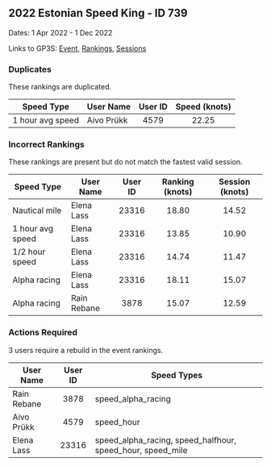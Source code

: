## 2022 Estonian Speed King - ID 739

Dates: 1 Apr 2022 - 1 Dec 2022

Links to GP3S: [Event](https://www.gps-speedsurfing.com/default.aspx?mnu=event&val=739), [Rankings](https://www.gps-speedsurfing.com/default.aspx?mnu=eventranking&val=739), [Sessions](https://www.gps-speedsurfing.com/default.aspx?mnu=eventsessions&val=739)

### Duplicates

These rankings are duplicated.

| Speed Type | User Name | User ID | Speed (knots) |
| ---------- | --------- | :-----: | :-----------: |
| 1 hour avg speed | Aivo Prükk | 4579 | 22.25 |

### Incorrect Rankings

These rankings are present but do not match the fastest valid session.

| Speed Type | User Name | User ID | Ranking (knots) | Session (knots) |
| ---------- | --------- | :-----: | :-------------: | :-------------: |
| Nautical mile | Elena Lass | 23316 | 18.80 | 14.52 |
| 1 hour avg speed | Elena Lass | 23316 | 13.85 | 10.90 |
| 1/2 hour speed | Elena Lass | 23316 | 14.74 | 11.47 |
| Alpha racing | Elena Lass | 23316 | 18.11 | 15.07 |
| Alpha racing | Rain Rebane | 3878 | 15.07 | 12.59 |

### Actions Required

3 users require a rebuild in the event rankings.

| User Name | User ID | Speed Types |
| --------- | :-----: | ----------- |
| Rain Rebane | 3878 | speed_alpha_racing |
| Aivo Prükk | 4579 | speed_hour |
| Elena Lass | 23316 | speed_alpha_racing, speed_halfhour, speed_hour, speed_mile |
